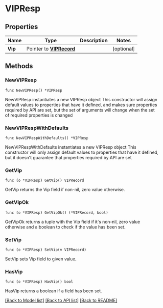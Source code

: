 # VIPResp

## Properties

Name | Type | Description | Notes
------------ | ------------- | ------------- | -------------
**Vip** | Pointer to [**VIPRecord**](VIPRecord.md) |  | [optional] 

## Methods

### NewVIPResp

`func NewVIPResp() *VIPResp`

NewVIPResp instantiates a new VIPResp object
This constructor will assign default values to properties that have it defined,
and makes sure properties required by API are set, but the set of arguments
will change when the set of required properties is changed

### NewVIPRespWithDefaults

`func NewVIPRespWithDefaults() *VIPResp`

NewVIPRespWithDefaults instantiates a new VIPResp object
This constructor will only assign default values to properties that have it defined,
but it doesn't guarantee that properties required by API are set

### GetVip

`func (o *VIPResp) GetVip() VIPRecord`

GetVip returns the Vip field if non-nil, zero value otherwise.

### GetVipOk

`func (o *VIPResp) GetVipOk() (*VIPRecord, bool)`

GetVipOk returns a tuple with the Vip field if it's non-nil, zero value otherwise
and a boolean to check if the value has been set.

### SetVip

`func (o *VIPResp) SetVip(v VIPRecord)`

SetVip sets Vip field to given value.

### HasVip

`func (o *VIPResp) HasVip() bool`

HasVip returns a boolean if a field has been set.


[[Back to Model list]](../README.md#documentation-for-models) [[Back to API list]](../README.md#documentation-for-api-endpoints) [[Back to README]](../README.md)



